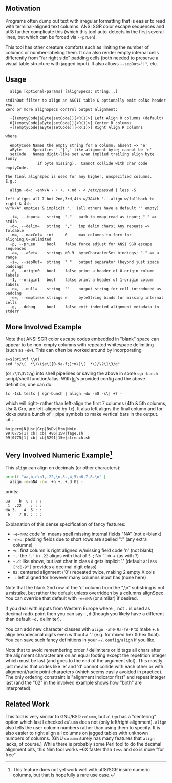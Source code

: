 Motivation
----------
Programs often dump out text with irregular formatting that is easier to read
with terminal-aligned text columns.  ANSI SGR color escape sequences and utf8
further complicate this (which this tool auto-detects in the first several
lines, but which can be forced via `--prLen`).

This tool has other creature comforts such as limiting the number of columns or
number-labeling them.  It can also render empty internal cells differently from
"far right side" padding cells (both needed to preserve a visual table structure
with jagged input).  It also allows `--sepOut="|"`, etc.

Usage
-----
```
  align [optional-params] [alignSpecs: string...]

stdInOut filter to align an ASCII table & optionally emit colNo header row.
Zero or more alignSpecs control output alignment:

  -[(emptyCode|aByte|setCode)][<R(1)>] Left Align R columns (default)
  0[(emptyCode|aByte|setCode)][<R(1)>] Center R columns
  +[(emptyCode|aByte|setCode)][<R(1)>] Right Align R columns

where

  emptyCode Names the empty string for a column; absent => 'e'
  aByte     Specifies '.'|','-like alignment byte; cannot be 'e'
  setCode   Names digit-like set w/an implied trailing align byte (only
              if byte missing).  Cannot collide with char code emptyCode.

The final alignSpec is used for any higher, unspecified columns.  E.g.:

  align -d=: -enN/A - + +. +.nd - < /etc/passwd | less -S

left aligns all 7 but 2nd,3rd,4th w/3&4th '.'-align w/fallback to right & 4th
w/"N/A" empties & implicit '.' (all others have a default "" empty).

  -i=, --input=   string  "-"   path to mmap|read as input; "-" => stdin
  -d=, --delim=   string  ","   inp delim chars; Any repeats => foldable
  -m=, --maxCol=  int     0     max columns to form for aligning;0=unlimited
  -p, --prLen     bool    false force adjust for ANSI SGR escape sequences
  -a=, --aSet=    strings d0-9  byteCharacterSet bindings; "-" => a range
  -s=, --sepOut=  string  " "   output separator (beyond just space padding)
  -0, --origin0   bool    false print a header of 0-origin column labels
  -1, --origin1   bool    false print a header of 1-origin column labels
  -n=, --null=    string  ""    output string for cell introduced as padding
  -e=, --empties= strings e     byteString binds for missing internal cells
  -g, --debug     bool    false emit indented alignment metadata to stderr
```

More Involved Example
---------------------
Note that ANSI SGR color escape codes embedded in "blank" space can appear to be
non-empty columns with repeated whitespace delimiting (such as `-dw`).  This can
often be worked around by incorporating
```
e=$(printf \\e)
sed "s/\(  *\)\($e\[[0-9a-f;]*m\)\(  *\)/\2\1\3/g"
```
(or `/\1\3\2/g`) into shell pipelines or saving the above in some `sgr-bunch`
script/shell function/alias.  With [lc](https://github.com/c-blake/lc)'s
provided config and the above definition, one can do:
```
lc -1sL tests | sgr-bunch | align -dw -m8 -s\| +7 -
```
which will right- rather than left-align the first 7 columns (4th & 5th columns,
Usr & Grp, are left-aligned by `lc`).  It also left aligns the final column and
for kicks puts a bunch of `|` pipe symbols to make vertical bars in the output.
i.e.:
```
%o|perm|N|Usr|Grp|ByDv|Mtm|NmLn
99|0775|1| cb| cb| 486|15w|fage.sh
99|0775|1| cb| cb|5291|15w|strench.sh
```

Very Involved Numeric Example[^1]
---------------------------------
This `align` can align on decimals (or other characters):
```sh
printf "aa,b,c\n1,.22,\n,3.,4,5\n6,7,8.\n" |
  align -e=nNA -n=: +n +. +.d 02 -
```
prints:
```
aa    b  c : : :
 1  .22    : : :
NA 3.   4  5 : :
 6    7 8. : : :
```
Explanation of this dense specification of fancy features:
  - `-e=nNA`: code 'n' means spell missing internal fields "NA" (not e=blank)
  - `-n=:`: padding fields due to short rows are spelled ":" (any extra columns)
  - `+n`: first column is right aligned w/missing field code 'n' (not blank)
  - `+.`: the `'.'` in `.22` aligns with that of `5.`; No '.' => + (as with `7`)
  - `+.d`: like above, but last char in class `d` gets implicit '.' (default
          `aclass ["d0-9"]` provides a decimal digit class)
  - `02`: centered alignment ('0') repeated twice, making 2 empty X cols
  - `-`: left aligned for however many columns input has (none here)

Note that the blank 2nd row of the 'c' column from the ",\n" substring is not a
mistake, but rather the default unless overridden by a columns alignSpec.  You
can override that default with `-e=eNA` (or similar) if desired.

If you deal with inputs from Western Europe where `,` not `.` is used as decimal
radix point then you can say `+,d` (though you likely have a different than
default `-d,` delimiter).

You can add new character classes with `align -ah0-9a-fA-F` to make `+.h` align
hexadecimal digits even without a '.' (e.g. for mixed hex & hex float).  You can
save such fancy definitions in your `~/.config/align` if you like.

Note that to avoid remembering order / delimiters or id tags all chars after
the alignment character are on an equal footing except the repetition integer
which must be last (and goes to the end of the argument slot).  This mostly
just means that codes like 'e' and 'd' cannot collide with each other or with
alignment/radix point characters (which seems easily avoided in practice).  The
only ordering constraint is "alignment indicator first" and repeat integer last
(and the "02" in the involved example shows how "both" are interpreted).

Related Work
------------
This tool is very similar to GNU/BSD `column`, but `align` has a "centering"
option which last I checked `column` does not (only left/right alignment).
`align` also tells the user column numbers rather than using them to specify.
It is also easier to right align all columns on jagged tables with unknown
numbers of columns. (GNU `column` surely has many features that `align` lacks,
of course.)  While there is probably some Perl tool to do the decimal alignment
bits, this Nim tool works ~6X faster than `less` and so is more "for free".

[^1]: This feature does not yet work well with utf8/SGR inside numeric columns,
but that is hopefully a rare use case.
